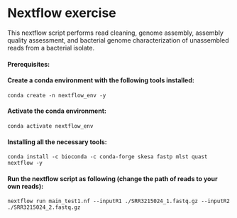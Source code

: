 
# Nextflow exercise 

This nextflow script performs read cleaning, genome assembly, assembly quality assessment, and bacterial genome characterization of unassembled reads from a bacterial isolate. 

#### Prerequisites:

#### Create a conda environment with the following tools installed:

```
conda create -n nextflow_env -y
```

#### Activate the conda environment:
```
conda activate nextflow_env
```

#### Installing all the necessary tools:

```
conda install -c bioconda -c conda-forge skesa fastp mlst quast nextflow -y
```

#### Run the nextflow script as following (change the path of reads to your own reads):

```
nextflow run main_test1.nf --inputR1 ./SRR3215024_1.fastq.gz --inputR2 ./SRR3215024_2.fastq.gz 
```

